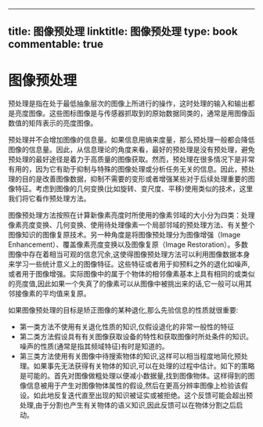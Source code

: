 
---
title: 图像预处理
linktitle: 图像预处理
type: book
commentable: true
---

# 图像预处理

预处理是指在处于最低抽象层次的图像上所进行的操作，这时处理的输入和输出都是亮度图像。这些图标图像是与传感器抓取到的原始数据同类的，通常是用图像函数值的矩阵表示的亮度图像。

预处理并不会增加图像的信息量。如果信息用熵来度量，那么预处理一般都会降低图像的信息量。因此，从信息理论的角度来看，最好的预处理是没有预处理，避免预处理的最好途径是着力于高质量的图像获取。然而，预处理在很多情况下是非常有用的，因为它有助于抑制与特殊的图像处理或分析任务无关的信息。因此，预处理的目的是改善图像数据，抑制不需要的变形或者增强某些对于后续处理重要的图像特征。考虑到图像的几何变换(比如旋转、变尺度、平移)使用类似的技术，这里我们将它看作预处理方法。

图像预处理方法按照在计算新像素亮度时所使用的像素邻域的大小分为四类：处理像素亮度变换、几何变换、使用待处理像素一个局部邻域的预处理方法、有关整个图像知识的图像复原技术。另一种角度是将图像预处理分为图像增强（Image Enhancement）、覆盖像素亮度变换以及图像复原（Image Restoration）。多数图像中存在着相当可观的信息冗余,这使得图像预处理方法可以利用图像数据本身来学习一些统计意义上的图像特征。这些特征或者用于抑预料之外的退化如噪声,或者用于图像增强。实际图像中的属于个物体的相邻像素基本上具有相同的或类似的亮度值,因此如果一个失真了的像素可以从图像中被挑出来的话,它一般可以用其邻接像素的平均值来复原。

如果图像预处理的目标是矫正图像的某种退化,那么先验信息的性质就很重要:

- 第一类方法不使用有关退化性质的知识,仅假设退化的非常一般性的特征
- 第二类方法假设具有有关图像获取设备的特性和获取图像时所处条件的知识。噪声的性质(通常是指其频域特征)有时是知道的。
- 第三类方法使用有关图像中待搜索物体的知识,这样可以相当程度地简化预处理。如果事先无法获得有关物体的知识,可以在处理的过程中估计。如下的策略是可能的。首先对图像做粗处理以便减小数据量,找到图像物体。这样得到的图像信息被用于产生对图像物体属性的假设,然后在更高分辨率图像上检验该假设。如此地反复迭代直至出现的知识被证实或被拒绝。这个反馈可能会超出预处理,由于分割也产生有关物体的语义知识,因此反馈可以在物体分割之后启动。

    